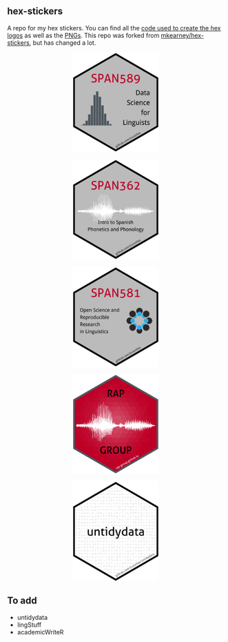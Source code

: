 
## hex-stickers

A repo for my hex stickers. You can find all the [code used to create
the hex logos](./scripts) as well as the [PNGs](./stickers). This repo
was forked from
[mkearney/hex-stickers](https://github.com/mkearney/hex-stickers), but
has changed a lot.

<p align="center">

<img src='stickers/ds4ling.png' width='200px'/>

</p>

<p align="center">

<img src='stickers/intro_phonetics.png' width='200px'/>

</p>

<p align="center">

<img src='stickers/osrrl.png' width='200px'/>

</p>

<p align="center">

<img src='stickers/rap-group.png' width='200px'/>

</p>

<p align="center">

<img src='stickers/untidydata.png' width='200px'/>

</p>

## To add

  - untidydata
  - lingStuff
  - academicWriteR
